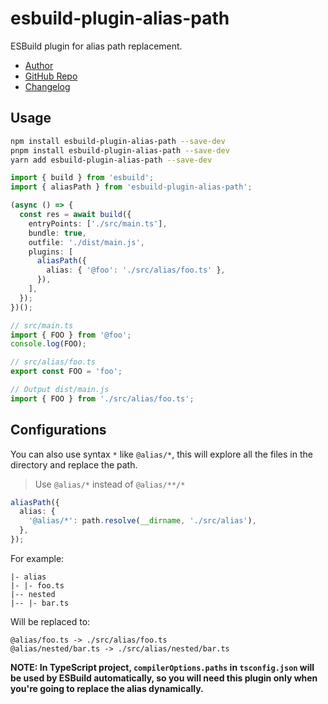 # esbuild-plugin-alias-path

ESBuild plugin for alias path replacement.

- [Author](https://github.com/linbudu599)
- [GitHub Repo](https://github.com/LinbuduLab/esbuild-plugins/tree/master/packages/esbuild-plugin-alias-path#readme)
- [Changelog](https://github.com/LinbuduLab/esbuild-plugins/blob/main/packages/esbuild-plugin-alias-path/CHANGELOG.md)

## Usage

```bash
npm install esbuild-plugin-alias-path --save-dev
pnpm install esbuild-plugin-alias-path --save-dev
yarn add esbuild-plugin-alias-path --save-dev
```

```typescript
import { build } from 'esbuild';
import { aliasPath } from 'esbuild-plugin-alias-path';

(async () => {
  const res = await build({
    entryPoints: ['./src/main.ts'],
    bundle: true,
    outfile: './dist/main.js',
    plugins: [
      aliasPath({
        alias: { '@foo': './src/alias/foo.ts' },
      }),
    ],
  });
})();

// src/main.ts
import { FOO } from '@foo';
console.log(FOO);

// src/alias/foo.ts
export const FOO = 'foo';

// Output dist/main.js
import { FOO } from './src/alias/foo.ts';
```

## Configurations

You can also use syntax `*` like `@alias/*`, this will explore all the files in the directory and replace the path.

> Use `@alias/*` instead of `@alias/**/*`

```typescript
aliasPath({
  alias: {
    '@alias/*': path.resolve(__dirname, './src/alias'),
  },
});
```

For example:

```text
|- alias
|- |- foo.ts
|-- nested
|-- |- bar.ts
```

Will be replaced to:

```text
@alias/foo.ts -> ./src/alias/foo.ts
@alias/nested/bar.ts -> ./src/alias/nested/bar.ts

```

**NOTE: In TypeScript project, `compilerOptions.paths` in `tsconfig.json` will be used by ESBuild automatically, so you will need this plugin only when you're going to replace the alias dynamically.**
